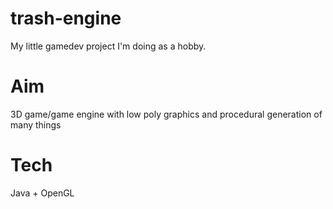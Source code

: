 # trash-engine
My little gamedev project I'm doing as a hobby.

# Aim
3D game/game engine with low poly graphics and procedural generation of many things

# Tech
Java + OpenGL

